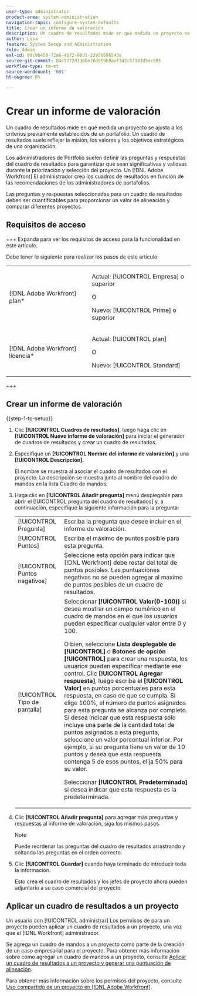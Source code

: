 ```yaml
---
user-type: administrator
product-area: system-administration
navigation-topic: configure-system-defaults
title: Crear un informe de valoración
description: Un cuadro de resultados mide en qué medida un proyecto se ajusta a los criterios previamente establecidos de un portafolio. Un informe de valoración suele reflejar la misión, los valores y los objetivos estratégicos de una organización.Los administradores de Portfolio suelen definir las preguntas y respuestas del informe de valoración para garantizar que sean significativas y valiosas durante la priorización y selección del proyecto. Un [!DNL Adobe Workfront] El administrador crea los cuadros de resultados en función de las recomendaciones de los administradores de portafolios.
author: Lisa
feature: System Setup and Administration
role: Admin
exl-id: 89c9b450-72a6-4b72-98d1-22956696543a
source-git-commit: 84c5772d130be78d9f9b9aef342c57183d5ec985
workflow-type: tm+mt
source-wordcount: '601'
ht-degree: 0%

---
```


# Crear un informe de valoración

<!--Audited: 01/2024-->

<!--DON'T DELETE, DRAFT OR HIDE THIS ARTICLE. IT IS LINKED TO THE PRODUCT, THROUGH THE CONTEXT SENSITIVE HELP LINKS.-->

Un cuadro de resultados mide en qué medida un proyecto se ajusta a los criterios previamente establecidos de un portafolio. Un cuadro de resultados suele reflejar la misión, los valores y los objetivos estratégicos de una organización.

Los administradores de Portfolio suelen definir las preguntas y respuestas del cuadro de resultados para garantizar que sean significativas y valiosas durante la priorización y selección del proyecto. Un [!DNL Adobe Workfront] El administrador crea los cuadros de resultados en función de las recomendaciones de los administradores de portafolios.

Las preguntas y respuestas seleccionadas para un cuadro de resultados deben ser cuantificables para proporcionar un valor de alineación y comparar diferentes proyectos.

## Requisitos de acceso

+++ Expanda para ver los requisitos de acceso para la funcionalidad en este artículo.

Debe tener lo siguiente para realizar los pasos de este artículo:

<table style="table-layout:auto"> 
 <col> 
 <col> 
 <tbody> 
  <tr> 
   <td role="rowheader">[!DNL Adobe Workfront] plan*</td> 
   <td> <p>Actual: [!UICONTROL Empresa] o superior</p> 
   O
   <p>Nuevo: [!UICONTROL Prime] o superior</p>
   </td> 
  </tr> 
  <tr> 
   <td role="rowheader">[!DNL Adobe Workfront] licencia*</td> 
   <td><p>Actual: [!UICONTROL plan]</p>
   O
   <p>Nuevo: [!UICONTROL Standard]</p>
   </td> 
  </tr> 
 </tbody> 
</table>

+++

## Crear un informe de valoración

{{step-1-to-setup}}

1. Clic **[!UICONTROL Cuadros de resultados]**, luego haga clic en **[!UICONTROL Nuevo informe de valoración]** para iniciar el generador de cuadros de resultados y crear un cuadro de resultados.

1. Especifique un **[!UICONTROL Nombre del informe de valoración]** y una **[!UICONTROL Descripción]**.

   El nombre se muestra al asociar el cuadro de resultados con el proyecto. La descripción se muestra junto al nombre del cuadro de mandos en la lista Cuadro de mandos.

1. Haga clic en **[!UICONTROL Añadir pregunta]** menú desplegable para abrir el [!UICONTROL pregunta del cuadro de resultados] y, a continuación, especifique la siguiente información para la pregunta:

   <table style="table-layout:auto"> 
    <col> 
    <col> 
    <tbody> 
     <tr> 
      <td role="rowheader">[!UICONTROL Pregunta]</td> 
      <td>Escriba la pregunta que desee incluir en el informe de valoración.</td> 
     </tr> 
     <tr> 
      <td role="rowheader">[!UICONTROL Puntos]</td> 
      <td>Escriba el máximo de puntos posible para esta pregunta.</td> 
     </tr> 
     <tr> 
      <td role="rowheader">[!UICONTROL Puntos negativos]</td> 
      <td>Seleccione esta opción para indicar que [!DNL Workfront] debe restar del total de puntos posibles. Las puntuaciones negativas no se pueden agregar al máximo de puntos posibles de un cuadro de resultados.</td> 
     </tr> 
     <tr> 
      <td role="rowheader">[!UICONTROL Tipo de pantalla]</td> 
      <td>Seleccionar <strong>[!UICONTROL Valor(0-100)]</strong> si desea mostrar un campo numérico en el cuadro de mandos en el que los usuarios pueden especificar cualquier valor entre 0 y 100.<p>O bien, seleccione <strong>Lista desplegable de [!UICONTROL]</strong> o <strong>Botones de opción [!UICONTROL]</strong> para crear una respuesta, los usuarios pueden especificar mediante ese control. Clic <strong>[!UICONTROL Agregar respuesta]</strong>, luego escriba el <strong>[!UICONTROL Valor]</strong> en puntos porcentuales para esta respuesta, en caso de que se cumpla. Si elige 100%, el número de puntos asignados para esta pregunta se alcanza por completo. Si desea indicar que esta respuesta sólo incluye una parte de la cantidad total de puntos asignados a esta pregunta, seleccione un valor porcentual inferior. Por ejemplo, si su pregunta tiene un valor de 10 puntos y desea que esta respuesta contenga 5 de esos puntos, elija 50% para su valor.</p>
      <p>Seleccionar <strong>[!UICONTROL Predeterminado]</strong> si desea indicar que esta respuesta es la predeterminada.</strong></p>
     </tr> 
    </tbody> 
   </table>

1. Clic **[!UICONTROL Añadir pregunta]** para agregar más preguntas y respuestas al informe de valoración, siga los mismos pasos.

   >[!NOTE]
   >
   >Puede reordenar las preguntas del cuadro de resultados arrastrando y soltando las preguntas en el orden correcto.

1. Clic **[!UICONTROL Guardar]** cuando haya terminado de introducir toda la información.

   Esto crea el cuadro de resultados y los jefes de proyecto ahora pueden adjuntarlo a su caso comercial del proyecto.

## Aplicar un cuadro de resultados a un proyecto

Un usuario con [!UICONTROL administrar] Los permisos de para un proyecto pueden aplicar un cuadro de resultados a un proyecto, una vez que el [!DNL Workfront] administrador.

Se agrega un cuadro de mandos a un proyecto como parte de la creación de un caso empresarial para el proyecto. Para obtener más información sobre cómo agregar un cuadro de mandos a un proyecto, consulte [Aplicar un cuadro de resultados a un proyecto y generar una puntuación de alineación](../../../manage-work/projects/define-a-business-case/apply-scorecard-to-project-to-generate-alignment-score.md).

Para obtener más información sobre los permisos del proyecto, consulte [Uso compartido de un proyecto en [!DNL Adobe Workfront]](../../../workfront-basics/grant-and-request-access-to-objects/share-a-project.md).
